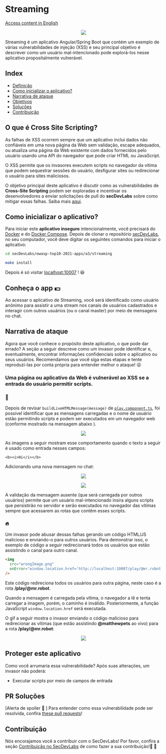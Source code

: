 # Streaming

[Access content in English](README.md)

<p align="center">
    <img src="images/banner.png"/>
</p>

Streaming é um aplicativo Angular/Spring Boot que contém um exemplo de várias vulnerabilidades de injeção (XSS) e seu principal objetivo é descrever como um usuário mal-intencionado pode explorá-los nesse aplicativo propositalmente vulnerável.

## Index

- [Definição](#O-que-é-Cross-Site-Scripting?)
- [Como inicializar o aplicativo?](#como-inicializar-o-aplicativo)
- [Narrativa de ataque](#narrativa-de-ataque)
- [Objetivos](#proteger-este-aplicativo)
- [Soluções](#pr-soluções)
- [Contribuição](#contribuição)

## O que é Cross Site Scripting?

As falhas de XSS ocorrem sempre que um aplicativo inclui dados não confiáveis em uma nova página da Web sem validação, escape adequados, ou atualiza uma página da Web existente com dados fornecidos pelo usuário usando uma API do navegador que pode criar HTML ou JavaScript. 

O XSS permite que os invasores executem scripts no navegador da vítima que podem sequestrar sessões do usuário, desfigurar sites ou redirecionar o usuário para sites maliciosos.

O objetivo principal deste aplicativo é discutir como as vulnerabilidades de **Cross-Site Scripting** podem ser exploradas e incentivar os desenvolvedores a enviar solicitações de pull do **secDevLabs** sobre como mitigar essas falhas. Saiba mais <a href="https://owasp.org/www-community/attacks/xss/">aqui</a>.

## Como inicializar o aplicativo?

Para iniciar este **aplicativo inseguro** intencionalmente, você precisará do [Docker][Docker Install] e do [Docker Compose][Docker Compose Install]. Depois de clonar o repositório [secDevLabs](https://github.com/globocom/secDevLabs), no seu computador, você deve digitar os seguintes comandos para iniciar o aplicativo:

```sh
cd secDevLabs/owasp-top10-2021-apps/a3/streaming
```

```sh
make install
```

Depois é só visitar [localhost:10007][app] ! 😆

## Conheça o app 💵

Ao acessar o aplicativo de Streaming, você será identificado como usuário anônimo para assistir a uma stream nos canais de usuários cadastrados e interagir com outros usuários (ou o canal master) por meio de mensagens no chat.

## Narrativa de ataque

Agora que você conhece o propósito deste aplicativo, o que pode dar errado? A seção a seguir descreve como um invasor pode identificar e, eventualmente, encontrar informações confidenciais sobre o aplicativo ou seus usuários. Recomendamos que você siga estas etapas e tente reproduzi-las por conta própria para entender melhor o ataque! 😜

### Uma página ou aplicativo da Web é vulnerável ao XSS  se a entrada do usuário permitir scripts.

### 👀

Depois de revisar `buildLiveHTMLMessage(message)` de [`play.component.ts`](<(https://github.com/globocom/secDevLabs/blob/master/owasp-top10-2021-apps/a3/streaming/app /frontend/src/app/lives/play/play.component.ts#)>), foi possível identificar que as mensagens carregadas e o nome de usuário estão permitindo scripts e podem ser executados em um navegador web (conforme mostrado na mensagem abaixo ).

<p align="center">
    <img src="images/vulnerable-function.png"/>
</p>

As imagens a seguir mostram esse comportamento quando o texto a seguir é usado como entrada nesses campos:

```
<b><i>Hi</i></b>
```

Adicionando uma nova mensagem no chat:

   <p align="center">
     <img src="images/attack-1.png"/>
   </p>

   <p align="center">
     <img src="images/attack-2.png"/>
   </p>

A validação da mensagem ausente (que será carregada por outros usuários) permite que um usuário mal-intencionado insira alguns scripts que persistirão no servidor e serão executados no navegador das vítimas sempre que acessarem as rotas que contêm esses scripts.

### 🔥

Um invasor pode abusar dessas falhas gerando um código HTML/JS malicioso e enviando-o para outros usuários. Para demonstrar isso, o exemplo de código a seguir redirecionará todos os usuários que estão assistindo o canal para outro canal.

```html
<img
  src="wrongImage.png"
  onError="window.location.href='http://localhost:10007/play/@mr.robot'"
/>
```

Este código redireciona todos os usuários para outra página, neste caso é a rota **/play/@mr.robot**.

Quando a mensagem é carregada pela vítima, o navegador a lê e tenta carregar a imagem, porém, o caminho é inválido. Posteriormente, a função JavaScript `window.location.href` será executada.

O gif a seguir mostra o invasor enviando o código malicioso para redirecionar as vítimas (que estão assistindo **@matthewpets** ao vivo) para a rota **/play/@mr.robot**:

<p align="center">
  <img src="images/attack-3.gif"/>
</p>

## Proteger este aplicativo

Como você arrumaria essa vulnerabilidade? Após suas alterações, um invasor não poderá:

- Executar scripts por meio de campos de entrada

## PR Soluções

[Alerta de spoiler 🚨 ] Para entender como essa vulnerabilidade pode ser resolvida, confira [these pull requests](https://github.com/globocom/secDevLabs/pulls?q=is%3Apr+label%3A%22mitigation+solution+%F0%9F%94%92%22+label%3A%22Streaming%22)!

## Contribuição

Nós encorajamos você a contribuir com o SecDevLabs! Por favor, confira a seção [Contribuição no SecDevLabs](../../../docs/CONTRIBUTING.md) de como fazer a sua contribuição!🎉 🎉

[docker install]: https://docs.docker.com/install/
[docker compose install]: https://docs.docker.com/compose/install/
[app]: http://localhost:10007
[secdevlabs]: https://github.com/globocom/secDevLabs
